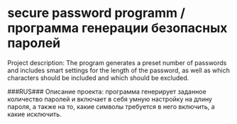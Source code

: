 # secure password programm / программа генерации безопасных паролей
Project description: The program generates a preset number of passwords and includes smart settings for the length of the password, as well as which characters should be included and which should be excluded.


###RUS###
Описание проекта: программа генерирует заданное количество паролей и включает в себя умную настройку на длину пароля, а также на то, какие символы требуется в него включить, а какие исключить.